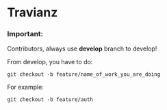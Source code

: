 # Travianz
### Important:  

Contributors, always use **develop** branch to develop!

From develop, you have to do:

    git checkout -b feature/name_of_work_you_are_doing    
  
For example:   

    git checkout -b feature/auth
